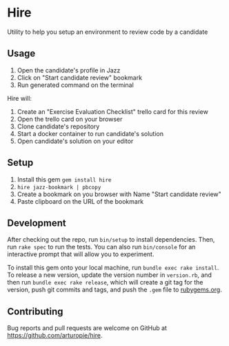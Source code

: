 # Hire

Utility to help you setup an environment to review code by a candidate

## Usage

1. Open the candidate's profile in Jazz
1. Click on "Start candidate review" bookmark
1. Run generated command on the terminal

Hire will:

1. Create an "Exercise Evaluation Checklist" trello card for this review
1. Open the trello card on your browser
1. Clone candidate's repository 
1. Start a docker container to run candidate's solution
1. Open candidate's solution on your editor

## Setup

1. Install this gem `gem install hire`
1. `hire jazz-bookmark | pbcopy`
1. Create a bookmark on you browser with Name "Start candidate review"
1. Paste clipboard on the URL of the bookmark

## Development

After checking out the repo, run `bin/setup` to install dependencies. Then, run `rake spec` to run the tests. You can also run `bin/console` for an interactive prompt that will allow you to experiment.

To install this gem onto your local machine, run `bundle exec rake install`. To release a new version, update the version number in `version.rb`, and then run `bundle exec rake release`, which will create a git tag for the version, push git commits and tags, and push the `.gem` file to [rubygems.org](https://rubygems.org).

## Contributing

Bug reports and pull requests are welcome on GitHub at https://github.com/arturopie/hire.
